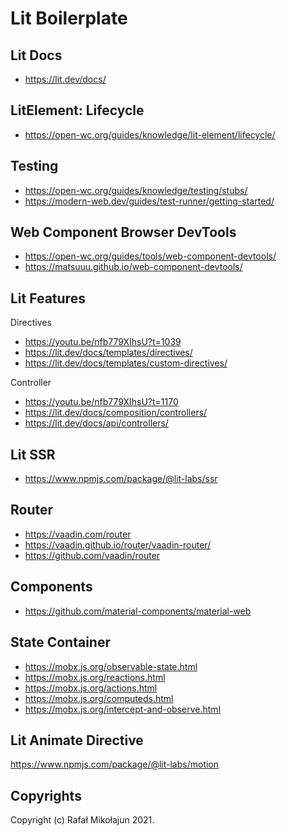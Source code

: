 # Lit Boilerplate

## Lit Docs

* https://lit.dev/docs/

## LitElement: Lifecycle

* https://open-wc.org/guides/knowledge/lit-element/lifecycle/

## Testing

* https://open-wc.org/guides/knowledge/testing/stubs/
* https://modern-web.dev/guides/test-runner/getting-started/

## Web Component Browser DevTools

* https://open-wc.org/guides/tools/web-component-devtools/
* https://matsuuu.github.io/web-component-devtools/

## Lit Features

Directives

* https://youtu.be/nfb779XIhsU?t=1039
* https://lit.dev/docs/templates/directives/
* https://lit.dev/docs/templates/custom-directives/

Controller

* https://youtu.be/nfb779XIhsU?t=1170
* https://lit.dev/docs/composition/controllers/
* https://lit.dev/docs/api/controllers/

## Lit SSR

* https://www.npmjs.com/package/@lit-labs/ssr

## Router

* https://vaadin.com/router
* https://vaadin.github.io/router/vaadin-router/
* https://github.com/vaadin/router

## Components

* https://github.com/material-components/material-web

## State Container

* https://mobx.js.org/observable-state.html
* https://mobx.js.org/reactions.html
* https://mobx.js.org/actions.html
* https://mobx.js.org/computeds.html
* https://mobx.js.org/intercept-and-observe.html

## Lit Animate Directive

https://www.npmjs.com/package/@lit-labs/motion

## Copyrights

Copyright (c) Rafał Mikołajun 2021.
